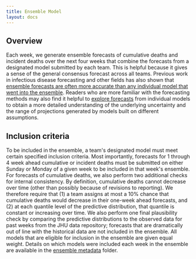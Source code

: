 ```yaml
---
title: Ensemble Model
layout: docs
---
```


## Overview
Each week, we generate ensemble forecasts of cumulative deaths and incident deaths over the next four weeks that combine the forecasts from a designated model submitted by each team.  This is helpful because it gives a sense of the general consensus forecast across all teams.  Previous work in infectious disease forecasting and other fields has also shown that <a href="https://journals.plos.org/ploscompbiol/article?id=10.1371/journal.pcbi.1007486" target="_blank">ensemble forecasts are often more accurate than any individual model that went into the ensemble</a>.  Readers who are more familiar with the forecasting methods may also find it helpful to <a href="https://reichlab.io/covid19-forecast-hub/" target="_blank">explore forecasts</a> from individual models to obtain a more detailed understanding of the underlying uncertainty and the range of projections generated by models built on different assumptions.

## Inclusion criteria
To be included in the ensemble, a team's designated model must meet certain specified inclusion criteria.  Most importantly, forecasts for 1 through 4 week ahead cumulative or incident deaths must be submitted on either Sunday or Monday of a given week to be included in that week's ensemble.  For forecasts of cumulative deaths, we also perform two additional checks for internal consistency.  By definition, cumulative deaths cannot decrease over time (other than possibly because of revisions to reporting).  We therefore require that (1) a team assigns at most a 10% chance that cumulative deaths would decrease in their one-week ahead forecasts, and (2) at each quantile level of the predictive distribution, that quantile is constant or increasing over time.  We also perform one final plausibility check by comparing the predictive distributions to the observed data for past weeks from the JHU data repository; forecasts that are dramatically out of line with the historical data are not included in the ensemble.  All models that are eligible for inclusion in the ensemble are given equal weight.  Details on which models were included each week in the ensemble are available in the <a href="https://github.com/reichlab/covid19-forecast-hub/tree/master/ensemble-metadata" target="_blank">ensemble metadata</a> folder.